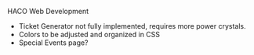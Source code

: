 HACO Web Development

- Ticket Generator not fully implemented, requires more power crystals.
- Colors to be adjusted and organized in CSS
- Special Events page?
